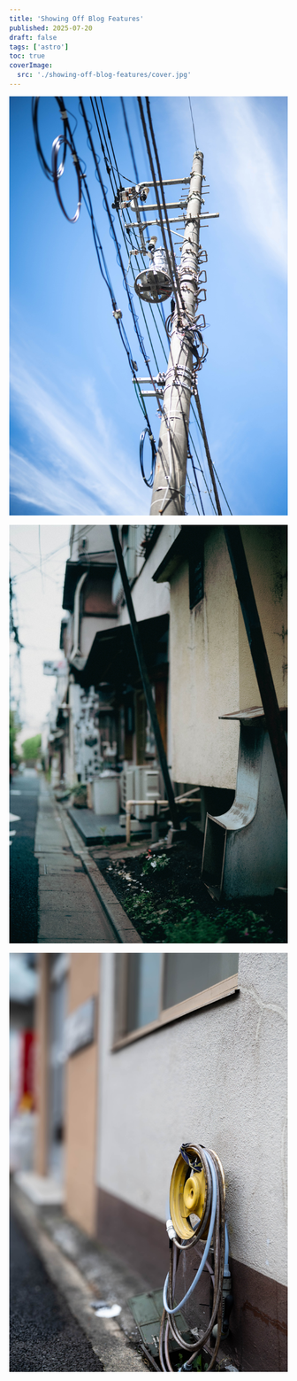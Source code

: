 ```yaml
---
title: 'Showing Off Blog Features'
published: 2025-07-20
draft: false
tags: ['astro']
toc: true
coverImage:
  src: './showing-off-blog-features/cover.jpg'
---
```

![](_assets/DSC_0612%205.jpg)

![](_assets/DSC_0609.jpg)

![](_assets/DSC_0607.jpg)

